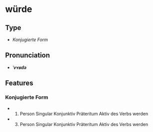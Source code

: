 # würde
## Type
- _Konjugierte Form_
## Pronunciation
- **_ˈvʏʁdə_**
## Features
### Konjugierte Form
- 1. Person Singular Konjunktiv Präteritum Aktiv des Verbs werden
- 3. Person Singular Konjunktiv Präteritum Aktiv des Verbs werden
